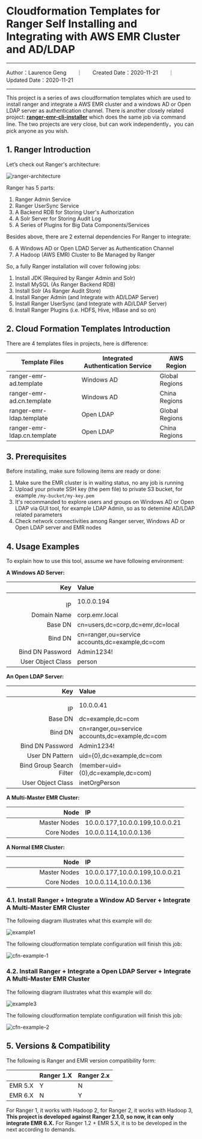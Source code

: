 # Cloudformation Templates for Ranger Self Installing and Integrating with AWS EMR Cluster and AD/LDAP

---

Author：Laurence Geng　　｜　　Created Date：2020-11-21　　｜　　Updated Date：2020-11-21

---

This project is a series of aws cloudformation templates which are used to install ranger and integrate a AWS EMR cluster and a windows AD or Open LDAP server as authentication channel. There is another closely related project: **[ranger-emr-cli-installer](https://github.com/bluishglc/ranger-emr-cli-installer)** which does the same job via command line. The two projects are very close, but can work independently，you can pick anyone as you wish.

## 1. Ranger Introduction

Let’s check out Ranger's architecture:

![ranger-architecture](https://user-images.githubusercontent.com/5539582/99872048-f0c24480-2c19-11eb-8c0f-43df2552837c.png)

Ranger has 5 parts:

1. Ranger Admin Service
2. Ranger UserSync Service
3. A Backend RDB for Storing User's Authorization
4. A Solr Server for Storing Audit Log
5. A Series of Plugins for Big Data Components/Services

Besides above, there are 2 external dependencies For Ranger to integrate:

6. A Windows AD or Open LDAD Server as Authentication Channel
7. A Hadoop (AWS EMR) Cluster to Be Managed by Ranger

So, a fully Ranger installation will cover following jobs:

1. Install JDK (Required by Ranger Admin and Solr)
2. Install MySQL (As Ranger Backend RDB)
3. Install Solr (As Ranger Audit Store)
4. Install Ranger Admin (and Integrate with AD/LDAP Server)
5. Install Ranger UserSync (and Integrate with AD/LDAP Server)
6. Install Ranger Plugins (i.e. HDFS, Hive, HBase and so on)

## 2. Cloud Formation Templates Introduction

There are 4 templates files in projects, here is difference:

Template Files|Integrated Authentication Service|AWS Region
--------------|---------------------------------|----------
ranger-emr-ad.template|Windows AD|Global Regions
ranger-emr-ad.cn.template|Windows AD|China Regions
ranger-emr-ldap.template|Open LDAP|Global Regions
ranger-emr-ldap.cn.template|Open LDAP|China Regions

## 3. Prerequisites

Before installing, make sure following items are ready or done:

1. Make sure the EMR cluster is in waiting status, no any job is running
2. Upload your private SSH key (the pem file) to private S3 bucket, for example `/my-bucket/my-key.pem`
3. It's recommanded to explore users and groups on Windows AD or Open LDAP via GUI tool, for example LDAP Admin, so as to detemine AD/LDAP related parameters
4. Check network connectivities among Ranger server, Windows AD or Open LDAP server and EMR nodes

## 4. Usage Examples

To explain how to use this tool, assume we have following environment:

**A Windows AD Server:**

Key|Value
---------:|:-----
&emsp;&emsp;&emsp;&emsp;&emsp;&emsp;&emsp;&emsp;&emsp;&emsp; IP|10.0.0.194
Domain Name|corp.emr.local
Base DN|cn=users,dc=corp,dc=emr,dc=local
Bind DN|cn=ranger,ou=service accounts,dc=example,dc=com
Bind DN Password|Admin1234!
User Object Class|person

**An Open LDAP Server:**

Key|Value
---------:|:-----
&emsp;&emsp;&emsp;&emsp;&emsp;&emsp;&emsp;&emsp;&emsp;&emsp; IP|10.0.0.41
Base DN|dc=example,dc=com
Bind DN|cn=ranger,ou=service accounts,dc=example,dc=com
Bind DN Password|Admin1234!
User DN Pattern|uid={0},dc=example,dc=com
Bind Group Search Filter|(member=uid={0},dc=example,dc=com)
User Object Class|inetOrgPerson


**A Multi-Master EMR Cluster:**

Node|IP
---:|:---
&emsp;&emsp;&emsp;&emsp;&emsp;Master Nodes|10.0.0.177,10.0.0.199,10.0.0.21
Core Nodes|10.0.0.114,10.0.0.136


**A Normal EMR Cluster:**

Node|IP
---:|:---
&emsp;&emsp;&emsp;&emsp;&emsp;Master Nodes|10.0.0.177,10.0.0.199,10.0.0.21
Core Nodes|10.0.0.114,10.0.0.136

### 4.1. Install Ranger + Integrate a Window AD Server + Integrate A Multi-Master EMR Cluster

The following diagram illustrates what this example will do:

![example1](https://user-images.githubusercontent.com/5539582/99872053-fc157000-2c19-11eb-94c4-ee36ed30ce14.png)

The following cloudformation template configuration will finish this job:

![cfn-example-1](https://user-images.githubusercontent.com/5539582/99896184-1b1f0b00-2cc9-11eb-9def-ef7bf06ef14b.png)

### 4.2. Install Ranger + Integrate a Open LDAP Server + Integrate A Multi-Master EMR Cluster

The following diagram illustrates what this example will do:

![example3](https://user-images.githubusercontent.com/5539582/99872059-059ed800-2c1a-11eb-82e7-da5e21949d44.png)

The following cloudformation template configuration will finish this job:

![cfn-example-2](https://user-images.githubusercontent.com/5539582/99896185-1e19fb80-2cc9-11eb-8183-592ebf9f0a36.png)


## 5. Versions & Compatibility

The following is Ranger and EMR version compatibility form:

&nbsp;|Ranger 1.X|Ranger 2.x
---|---|---
EMR 5.X|Y|N
EMR 6.X|N|Y

For Ranger 1, it works with Hadoop 2, for Ranger 2, it works with Hadoop 3, **This project is developed against Ranger 2.1.0, so now, it can only integrate EMR 6.X.** For Ranger 1.2 + EMR 5.X, it is to be developed in the next according to demands.

